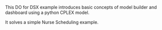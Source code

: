This DO for DSX example introduces basic concepts of model builder and dashboard using a python CPLEX model.

It solves a simple Nurse Scheduling example.
